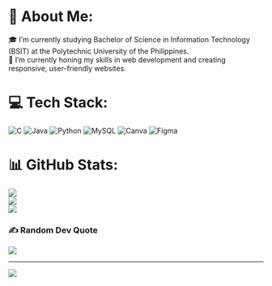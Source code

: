 # 💫 About Me:
🎓 I’m currently studying Bachelor of Science in Information Technology (BSIT) at the Polytechnic University of the Philippines.<br>🌱 I’m currently honing my skills in web development and creating responsive, user-friendly websites.


# 💻 Tech Stack:
![C](https://img.shields.io/badge/c-%2300599C.svg?style=for-the-badge&logo=c&logoColor=white) ![Java](https://img.shields.io/badge/java-%23ED8B00.svg?style=for-the-badge&logo=openjdk&logoColor=white) ![Python](https://img.shields.io/badge/python-3670A0?style=for-the-badge&logo=python&logoColor=ffdd54) ![MySQL](https://img.shields.io/badge/mysql-4479A1.svg?style=for-the-badge&logo=mysql&logoColor=white) ![Canva](https://img.shields.io/badge/Canva-%2300C4CC.svg?style=for-the-badge&logo=Canva&logoColor=white) ![Figma](https://img.shields.io/badge/figma-%23F24E1E.svg?style=for-the-badge&logo=figma&logoColor=white)
# 📊 GitHub Stats:
![](https://github-readme-stats.vercel.app/api?username=jeremyolayvar2&theme=dark&hide_border=false&include_all_commits=false&count_private=false)<br/>
![](https://github-readme-streak-stats.herokuapp.com/?user=jeremyolayvar2&theme=dark&hide_border=false)<br/>
![](https://github-readme-stats.vercel.app/api/top-langs/?username=jeremyolayvar2&theme=dark&hide_border=false&include_all_commits=false&count_private=false&layout=compact)

### ✍️ Random Dev Quote
![](https://quotes-github-readme.vercel.app/api?type=horizontal&theme=light)

---
[![](https://visitcount.itsvg.in/api?id=jeremyolayvar2&icon=0&color=7)](https://visitcount.itsvg.in)

<!-- Proudly created with GPRM ( https://gprm.itsvg.in ) -->
